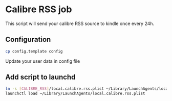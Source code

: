 # Calibre RSS job
This script will send your calibre RSS source to kindle once every 24h.


## Configuration
```sh
cp config.template config
```
Update your user data in config file


## Add script to launchd
```sh
ln -s [CALIBRE_RSS]/local.calibre.rss.plist ~/Library/LaunchAgents/local.calibre.rss.plist
launchctl load ~/Library/LaunchAgents/local.calibre.rss.plist
```
